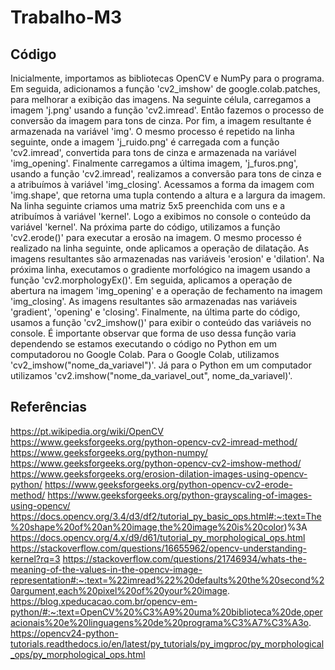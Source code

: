 # Trabalho-M3

## Código

Inicialmente, importamos as bibliotecas OpenCV e NumPy para o programa. Em seguida, adicionamos a função 'cv2_imshow' de google.colab.patches, 
para melhorar a exibição das imagens. Na seguinte célula, carregamos a imagem 'j.png' usando a função 'cv2.imread'. Então fazemos o processo de 
conversão da imagem para tons de cinza. Por fim, a imagem resultante é armazenada na variável 'img'. O mesmo processo é repetido na linha 
seguinte, onde a imagem 'j_ruido.png' é carregada com a função 'cv2.imread', convertida para tons de cinza e armazenada na variável 'img_opening'. 
Finalmente carregamos a última imagem, 'j_furos.png', usando a função 'cv2.imread', realizamos a conversão para tons de cinza e a atribuímos à 
variável 'img_closing'.
Acessamos a forma da imagem com 'img.shape', que retorna uma tupla contendo a altura e a largura da imagem. Na linha seguinte criamos uma matriz 
5x5 preenchida com uns e a atribuímos à variável 'kernel'. Logo a exibimos no console o conteúdo da variável 'kernel'.
Na próxima parte do código, utilizamos a função 'cv2.erode()' para executar a erosão na imagem. O mesmo processo é realizado na linha seguinte, 
onde aplicamos a operação de dilatação. As imagens resultantes são armazenadas nas variáveis 'erosion' e 'dilation'.
Na próxima linha, executamos o gradiente morfológico na imagem usando a função 'cv2.morphologyEx()'. Em seguida, aplicamos a operação de abertura 
na imagem 'img_opening' e a operação de fechamento na imagem 'img_closing'. As imagens resultantes são armazenadas nas variáveis 'gradient', 
'opening' e 'closing'.
Finalmente, na última parte do código, usamos a função 'cv2_imshow()' para exibir o conteúdo das variáveis no console. É importante observar que 
forma de uso dessa função varia dependendo se estamos executando o código no Python em um computadorou no Google Colab. Para o Google Colab, 
utilizamos 'cv2_imshow("nome_da_variavel")'. Já para o Python em um computador utilizamos 'cv2.imshow("nome_da_variavel_out", nome_da_variavel)'.

## Referências
https://pt.wikipedia.org/wiki/OpenCV
https://www.geeksforgeeks.org/python-opencv-cv2-imread-method/
https://www.geeksforgeeks.org/python-numpy/
https://www.geeksforgeeks.org/python-opencv-cv2-imshow-method/
https://www.geeksforgeeks.org/erosion-dilation-images-using-opencv-python/
https://www.geeksforgeeks.org/python-opencv-cv2-erode-method/
https://www.geeksforgeeks.org/python-grayscaling-of-images-using-opencv/
https://docs.opencv.org/3.4/d3/df2/tutorial_py_basic_ops.html#:~:text=The%20shape%20of%20an%20image,the%20image%20is%20color)%3A
https://docs.opencv.org/4.x/d9/d61/tutorial_py_morphological_ops.html
https://stackoverflow.com/questions/16655962/opencv-understanding-kernel?rq=3
https://stackoverflow.com/questions/21746934/whats-the-meaning-of-the-values-in-the-opencv-image-representation#:~:text=%22imread%22%20defaults%20the%20second%20argument,each%20pixel%20of%20your%20image.
https://blog.xpeducacao.com.br/opencv-em-python/#:~:text=OpenCV%20%C3%A9%20uma%20biblioteca%20de,operacionais%20e%20linguagens%20de%20programa%C3%A7%C3%A3o.
https://opencv24-python-tutorials.readthedocs.io/en/latest/py_tutorials/py_imgproc/py_morphological_ops/py_morphological_ops.html

















